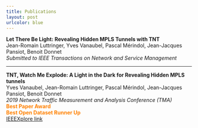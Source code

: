```yaml
---
title: Publications
layout: post
urlcolor: blue
--- 
```


**Let There Be Light: Revealing Hidden MPLS Tunnels with TNT**  
Jean-Romain Luttringer, Yves Vanaubel, Pascal Mérindol, Jean-Jacques Pansiot, Benoit Donnet   
*Submitted to IEEE Transactions on Network and Service Management*    

---

**TNT, Watch Me Explode: A Light in the Dark for Revealing Hidden MPLS tunnels**  
Yves Vanaubel, Jean-Romain Luttringer, Pascal Mérindol, Jean-Jacques Pansiot, Benoit Donnet  
*2019 Network Traffic Measurement and Analysis Conference (TMA)*     
<span style="color:#FF8000">
**Best Paper Award  
Best Open Dataset Runner Up**</span>  
[IEEEXplore link](https://ieeexplore.ieee.org/document/8784525)  




